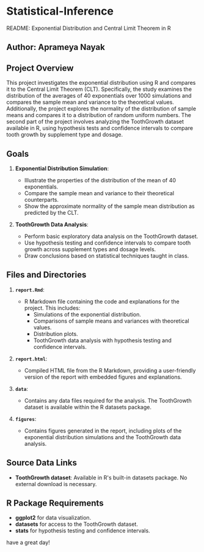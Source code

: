 # Statistical-Inference

README: Exponential Distribution and Central Limit Theorem in R

## Author: Aprameya Nayak

## Project Overview
This project investigates the exponential distribution using R and compares it to the Central Limit Theorem (CLT). Specifically, the study examines the distribution of the averages of 40 exponentials over 1000 simulations and compares the sample mean and variance to the theoretical values. Additionally, the project explores the normality of the distribution of sample means and compares it to a distribution of random uniform numbers. The second part of the project involves analyzing the ToothGrowth dataset available in R, using hypothesis tests and confidence intervals to compare tooth growth by supplement type and dosage.

## Goals
1. **Exponential Distribution Simulation**:
   - Illustrate the properties of the distribution of the mean of 40 exponentials.
   - Compare the sample mean and variance to their theoretical counterparts.
   - Show the approximate normality of the sample mean distribution as predicted by the CLT.

2. **ToothGrowth Data Analysis**:
   - Perform basic exploratory data analysis on the ToothGrowth dataset.
   - Use hypothesis testing and confidence intervals to compare tooth growth across supplement types and dosage levels.
   - Draw conclusions based on statistical techniques taught in class.

## Files and Directories
1. **`report.Rmd`**: 
   - R Markdown file containing the code and explanations for the project. This includes:
     - Simulations of the exponential distribution.
     - Comparisons of sample means and variances with theoretical values.
     - Distribution plots.
     - ToothGrowth data analysis with hypothesis testing and confidence intervals.
   
2. **`report.html`**: 
   - Compiled HTML file from the R Markdown, providing a user-friendly version of the report with embedded figures and explanations.

3. **`data`**: 
   - Contains any data files required for the analysis. The ToothGrowth dataset is available within the R datasets package.

4. **`figures`**: 
   - Contains figures generated in the report, including plots of the exponential distribution simulations and the ToothGrowth data analysis.

## Source Data Links
- **ToothGrowth dataset**: Available in R's built-in datasets package. No external download is necessary.
  
## R Package Requirements
- **ggplot2** for data visualization.
- **datasets** for access to the ToothGrowth dataset.
- **stats** for hypothesis testing and confidence intervals.


have a great day!
